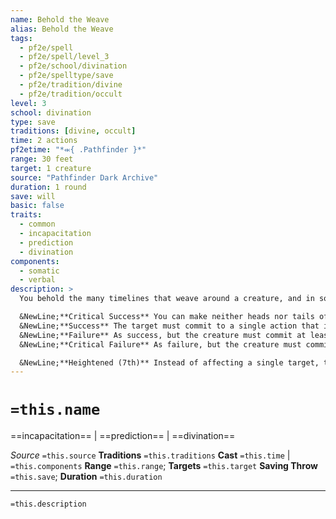 ```yaml
---
name: Behold the Weave
alias: Behold the Weave
tags:
  - pf2e/spell
  - pf2e/spell/level_3
  - pf2e/school/divination
  - pf2e/spelltype/save
  - pf2e/tradition/divine
  - pf2e/tradition/occult
level: 3
school: divination
type: save
traditions: [divine, occult]
time: 2 actions
pf2etime: "*⬺{ .Pathfinder }*"
range: 30 feet
target: 1 creature
source: "Pathfinder Dark Archive"
duration: 1 round
save: will
basic: false
traits:
  - common
  - incapacitation
  - prediction
  - divination
components:
  - somatic
  - verbal
description: >
  You behold the many timelines that weave around a creature, and in so doing, you make one more likely to occur. The target must attempt a Will save.

  &NewLine;**Critical Success** You can make neither heads nor tails of the target's timeline, and the target is unaffected.
  &NewLine;**Success** The target must commit to a single action that it will take at some point during its next turn: "Stride toward Valeros," "Cast shield," "Strike at Amiri with my jaws." That action is now locked in, and the creature must attempt it, even if the situation has changed-if the creature stated that it would Strike at Amiri with its jaws, it must try to do so. If the creature is entirely unable to fulfill the action it committed to-for instance, if it had only 1 action left and Amiri was out of the range of its jaws Strike-it loses the last action of its turn as it reels in a temporal paradox. The creature can choose to lock in a 2- or 3-action activity if it prefers to do so, but if it does, it loses all the associated actions if it can't perform the activity on its turn. If the situation changes oddly (perhaps the creature is forcibly teleported away and has no idea which direction is "toward Valeros" any longer), the GM determines what happens.
  &NewLine;**Failure** As success, but the creature must commit at least two of its actions for the next turn-"I will Stride toward Valeros and then Strike with my claws." All of these actions are similarly locked in and can't be changed, but the creature can take them in any order.
  &NewLine;**Critical Failure** As failure, but the creature must commit all of its actions for the next turn.

  &NewLine;**Heightened (7th)** Instead of affecting a single target, the spell affects all enemies within a 30-foot emanation.
---
```

# `=this.name`
==incapacitation== | ==prediction== | ==divination==

*Source* `=this.source`
**Traditions** `=this.traditions`
**Cast** `=this.time` | `=this.components`
**Range** `=this.range`; **Targets** `=this.target`
**Saving Throw** `=this.save`; **Duration** `=this.duration`

***
`=this.description`